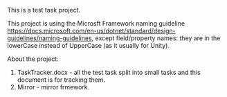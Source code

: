 This is a test task project.

This project is using the Microsft Framework naming guideline
https://docs.microsoft.com/en-us/dotnet/standard/design-guidelines/naming-guidelines, except field/property names: they are in the lowerCase instead of UpperCase (as it usually for Unity).

About the project:

1. TaskTracker.docx - all the test task split into small tasks and this document is for tracking them.
2. Mirror - mirror frmework.